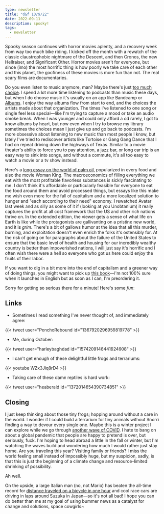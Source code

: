 ```yaml
---
type: newsletter
title: "d&f 10/9/22"
date: 2022-09-11
description: spooky!
tags:
  - newsletter
---
```


Spooky season continues with horror movies aplenty, and a recovery week from way too much bike riding. I kicked off the month with a rewatch of the classic claustrophobic nightmare of the Descent, and then Cronos, the new Hellraiser, and Significant Other. Horror movies aren't for everyone, but since (imo) the most horrific thing is how poorly we take care of each other and this planet, the goofiness of these movies is more fun than not. The real scary films are documentaries.

Do you even listen to music anymore, man? Maybe there's just [too much choice](https://www.theguardian.com/music/2022/sep/27/theres-endless-choice-but-youre-not-listening-fans-quitting-spotify-to-save-their-love-of-music). I spend a lot more time listening to podcasts than music these days, but when I do choose music it's usually on an app like Bandcamp or [Albums](https://www.albumstheapp.com). I enjoy the way albums flow from start to end, and the choices the artists made about that organization. The times I've listened to one song or single feel less special—like I'm trying to capture a mood or take an audio smoke break. When I was younger and could only afford a cd rarely, I got to know albums by heart, but now even when I try to browse my library sometimes the choices mean I just give up and go back to podcasts. I'm more obsessive about listening to new music than most people I know, but lately I've tried to rediscover artists like Tortoise or Gang Gang Dance that I had on repeat driving down the highways of Texas. Similar to a movie theater's ability to force you to pay attention, a jazz bar, or long car trip is an easy way to sink into songs, and without a commute, it's all too easy to watch a movie or a tv show instead.

Here's a [long essay on the world of palm oil](https://www.lrb.co.uk/the-paper/v44/n12/bee-wilson/the-irreplaceable), popularized in every food and also the movie Woman King. The macroeconomics of filling everything we eat with the most profitable flavorless substances is sickly fascinating to me. I don't think it's affordable or particularly feasible for everyone to eat the food around them and avoid processed things, but essays like this make me wish even more for the fall of capitalism and a more localized solution to hunger and "each according to their need" economy. I rewatched Avatar last week and as silly as some of it if (looking at you Unobtanium) it really captures the profit at all cost framework that the US and other rich nations thrive on. In the extended edition, the viewer gets a sense of what life on Earth is like while the protagonists are gallivanting on  a pristine new world, and it is _grim_. There's a bit of gallows humor at the idea that all this murder, burning, and exploitation doesn't even enrich the folks it's ostensibly for. At the risk of going on for paragraphs about the failure of the United States to ensure that the basic level of health and housing for our incredibly wealthy country is better than impoverished nations, I will just say it's horrific and I often wish there were a hell so everyone who got us here could enjoy the fruits of their labor.

If you want to dig in a bit more into the end of capitalism and a greener way of doing things, you might want to pick up [this book](https://www.theguardian.com/world/2022/sep/09/a-new-way-of-life-the-marxist-post-capitalist-green-manifesto-captivating-japan)—I'm not 100% sure when it launches in English but as soon as I can, I'm preordering it.

Sorry for getting so serious there for a minute! Here's some _fun_:

## Links

- Sometimes I read something I've never thought of, and immediately agree:

{{< tweet user="PonchoRebound id="1367920296959819778" >}}

- Me, during October:

{{< tweet user="harleybaghdad id="1574209146441924608" >}}

- I can't get enough of these delightful little frogs and terrariums:

{{< youtube WZx3Jiq8rD4 >}}

- Taking care of these damn reptiles is hard work:

{{< tweet user="heaberald id="1372014654390734851" >}}

## Closing

I just keep thinking about those tiny frogs; hopping around without a care in the world. I wonder if I could build a terrarium for tiny animals without Snorri finding a way to devour every single one. Maybe this is a winter project I can explore while we go through [another wave of COVID](https://www.reuters.com/world/europe/covid-wave-looms-europe-booster-campaign-makes-slow-start-2022-10-06/). I hate to bang on about a global pandemic that people are happy to pretend is over, but seriously, fuck. I'm hoping to head abroad a little in the fall or winter, but I'm watching the waves build and wondering how much I would rather just stay home. Are you traveling this year? Visiting family or friends? I miss the world feeling small instead of impossibly huge, but my suspicion, sadly, is that this is just the beginning of a climate change and resource-limited shrinking of possibility.

Ah well.

On the upside, a large Italian man (no, not Mario) has beaten the all-time record for [distance traveled on a bicycle in one hour](https://cyclingtips.com/2022/10/filippo-ganna-puts-the-uci-world-hour-record-into-untouchable-territory/) and cool race cars are driving in laps around Suzuka in Japan—so it's not all bad! I hope you can do better than me at my goal of using bummer news as a catalyst for change and solutions, space cowgirls~